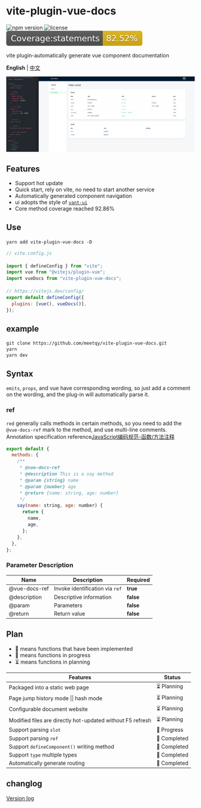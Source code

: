 # vite-plugin-vue-docs

![npm version](https://img.shields.io/npm/v/vite-plugin-vue-docs)
![license](https://img.shields.io/npm/l/vite-plugin-vue-docs)
![jest coverage](./badges/badge-statements.svg)

vite plugin-automatically generate vue component documentation

**English** | [中文](./README.zh.md)

![preview](./preview.png)

## Features

- Support hot update
- Quick start, rely on vite, no need to start another service
- Automatically generated component navigation
- ui adopts the style of <a href='https://youzan.github.io/vant-weapp/#/home'>`vant-ui`</a>
- Core method coverage reached 92.86%

## Use

```shell
yarn add vite-plugin-vue-docs -D
```

```js
// vite.config.js

import { defineConfig } from "vite";
import vue from "@vitejs/plugin-vue";
import vueDocs from "vite-plugin-vue-docs";

// https://vitejs.dev/config/
export default defineConfig({
  plugins: [vue(), vueDocs()],
});
```

## example

```shell
git clone https://github.com/meetqy/vite-plugin-vue-docs.git
yarn
yarn dev
```

## Syntax

`emits`, `props`, and vue have corresponding wording, so just add a comment on the wording, and the plug-in will automatically parse it.

### ref

`red` generally calls methods in certain methods, so you need to add the `@vue-docs-ref` mark to the method, and use multi-line comments.
Annotation specification reference[JavaScript编码规范-函数/方法注释](http://itmyhome.com/js/han_6570_fang_fa_zhu_shi.html)

```js
export default {
  methods: {
    /**
     * @vue-docs-ref
     * @description This is a say method
     * @param {string} name
     * @param {number} age
     * @return {name: string, age: number}
     */
    say(name: string, age: number) {
      return {
        name,
        age,
      };
    },
  },
};
```

### Parameter Description

| Name          | Description                     | Required  |
| ------------- | ------------------------------- | --------- |
| @vue-docs-ref | Invoke identification via `ref` | **true**  |
| @description  | Descriptive information         | **false** |
| @param        | Parameters                      | **false** |
| @return       | Return value                    | **false** |

## Plan

- 🚀 means functions that have been implemented
- 👷 means functions in progress
- ⏳ means functions in planning

| Features                                                   | Status       |
| ---------------------------------------------------------- | ------------ |
| Packaged into a static web page                            | ⏳ Planning  |
| Page jump history mode &#124;&#124; hash mode              | ⏳ Planning  |
| Configurable document website                              | ⏳ Planning  |
| Modified files are directly hot-updated without F5 refresh | ⏳ Planning  |
| Support parsing `slot`                                     | 👷 Progress  |
| Support parsing `ref`                                      | 🚀 Completed  |
| Support `defineComponent()` writing method                 | 🚀 Completed |
| Support `type` multiple types                              | 🚀 Completed |
| Automatically generate routing                             | 🚀 Completed |

## changlog

[Version log](./CHANGELOG.md)
